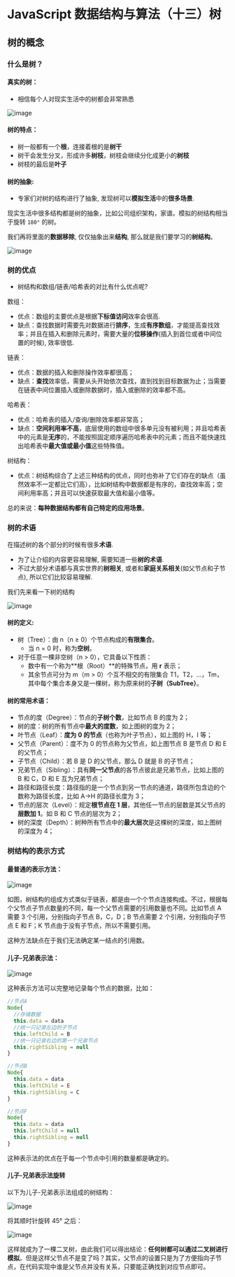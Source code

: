 # JavaScript 数据结构与算法（十三）树

## 树的概念

### 什么是树？

#### 真实的树：

- 相信每个人对现实生活中的树都会非常熟悉

![image](https://cdn.jsdelivr.net/gh/dragon-liu/picBed@master/img/image.1b1skx1rxaao.png)



#### 树的特点：

- 树一般都有一个**根**，连接着根的是**树干**
- 树干会发生分叉，形成许多**树枝**，树枝会继续分化成更小的**树枝**
- 树枝的最后是**叶子**

#### 树的抽象:

- 专家们对树的结构进行了抽象, 发现树可以**模拟生活**中的**很多场景**.

现实生活中很多结构都是树的抽象，比如公司组织架构，家谱。模拟的树结构相当于旋转 `180°` 的树。

我们再将里面的**数据移除**, 仅仅抽象出来**结构**, 那么就是我们要学习的**树结构**。

![image](https://cdn.jsdelivr.net/gh/dragon-liu/picBed@master/img/image.1qs99i6zp98g.png)

### 树的优点

- 树结构和数组/链表/哈希表的对比有什么优点呢?

数组：

- 优点：数组的主要优点是根据**下标值访问**效率会很高.
- 缺点：查找数据时需要先对数据进行**排序**，生成**有序数组**，才能提高查找效率；并且在插入和删除元素时，需要大量的**位移操作**(插入到首位或者中间位置的时候), 效率很低.

链表：

- 优点：数据的插入和删除操作效率都很高；
- 缺点：**查找**效率低，需要从头开始依次查找，直到找到目标数据为止；当需要在链表中间位置插入或删除数据时，插入或删除的效率都不高。

哈希表：

- 优点：哈希表的插入/查询/删除效率都非常高；
- 缺点：**空间利用率不高**，底层使用的数组中很多单元没有被利用；并且哈希表中的元素是**无序**的，不能按照固定顺序遍历哈希表中的元素；而且不能快速找出哈希表中**最大值或最小值**这些特殊值。

树结构：

- 优点：树结构综合了上述三种结构的优点，同时也弥补了它们存在的缺点（虽然效率不一定都比它们高），比如树结构中数据都是有序的，查找效率高；空间利用率高；并且可以快速获取最大值和最小值等。

总的来说：**每种数据结构都有自己特定的应用场景**。

### 树的术语

在描述树的各个部分的时候有很多**术语**.

- 为了让介绍的内容更容易理解, 需要知道一些**树的术语**.
- 不过大部分术语都与真实世界的**树相关**, 或者和**家庭关系相关**(如父节点和子节点), 所以它们比较容易理解.

我们先来看一下树的结构

![image](https://cdn.jsdelivr.net/gh/XPoet/image-hosting@master/JavaScript-数据结构与算法/image.3t0ypfn5leo0.png)

#### 树的定义:

- 树（Tree）：由 n（n ≥ 0）个节点构成的**有限集合**。
	- 当 n = 0 时，称为**空树**。
- 对于任意一棵非空树（n > 0），它具备以下性质：
  - 数中有一个称为**根（Root）**的特殊节点，用 **r** 表示；
  - 其余节点可分为 m（m > 0）个互不相交的有限集合 T1，T2，...，Tm，其中每个集合本身又是一棵树，称为原来树的**子树（SubTree）**。

#### 树的常用术语：

- 节点的度（Degree）：节点的**子树个数**，比如节点 B 的度为 2；
- 树的度：树的所有节点中**最大的度数**，如上图树的度为 2；
- 叶节点（Leaf）：**度为 0 的节点**（也称为叶子节点），如上图的 H，I 等；
- 父节点（Parent）：度不为 0 的节点称为父节点，如上图节点 B 是节点 D 和 E 的父节点；
- 子节点（Child）：若 B 是 D 的父节点，那么 D 就是 B 的子节点；
- 兄弟节点（Sibling）：具有**同一父节点**的各节点彼此是兄弟节点，比如上图的 B 和 C，D 和 E 互为兄弟节点；
- 路径和路径长度：路径指的是一个节点到另一节点的通道，路径所包含边的个数称为路径长度，比如 A->H 的路径长度为 3；
- 节点的层次（Level）：规定**根节点在 1 层**，其他任一节点的层数是其父节点的**层数加 1**。如 B 和 C 节点的层次为 2；
- 树的深度（Depth）：树种所有节点中的**最大层次**是这棵树的深度，如上图树的深度为 4；

### 树结构的表示方式

#### 最普通的表示方法：

![image](https://cdn.jsdelivr.net/gh/XPoet/image-hosting@master/JavaScript-数据结构与算法/image.4v9sayu9zu60.png)

如图，树结构的组成方式类似于链表，都是由一个个节点连接构成。不过，根据每个父节点子节点数量的不同，每一个父节点需要的引用数量也不同。比如节点 A 需要 3 个引用，分别指向子节点 B，C，D；B 节点需要 2 个引用，分别指向子节点 E 和 F；K 节点由于没有子节点，所以不需要引用。

这种方法缺点在于我们无法确定某一结点的引用数。

#### 儿子-兄弟表示法：

![image](https://cdn.jsdelivr.net/gh/XPoet/image-hosting@master/JavaScript-数据结构与算法/image.3o34yy6h0420.png)

这种表示方法可以完整地记录每个节点的数据，比如：

```js
//节点A
Node{
  //存储数据
  this.data = data
  //统一只记录左边的子节点
  this.leftChild = B
  //统一只记录右边的第一个兄弟节点
  this.rightSibling = null
}

//节点B
Node{
  this.data = data
  this.leftChild = E
  this.rightSibling = C
}

//节点F
Node{
  this.data = data
  this.leftChild = null
  this.rightSibling = null
}
```

这种表示法的优点在于每一个节点中引用的数量都是确定的。

#### 儿子-兄弟表示法旋转

以下为儿子-兄弟表示法组成的树结构：

![image](https://cdn.jsdelivr.net/gh/XPoet/image-hosting@master/JavaScript-数据结构与算法/image.6tucreh71ok0.png)

将其顺时针旋转 45° 之后：

![image](https://cdn.jsdelivr.net/gh/XPoet/image-hosting@master/JavaScript-数据结构与算法/image.4blmsiyhevg0.png)

这样就成为了一棵二叉树，由此我们可以得出结论：**任何树都可以通过二叉树进行模拟**。但是这样父节点不是变了吗？其实，父节点的设置只是为了方便指向子节点，在代码实现中谁是父节点并没有关系，只要能正确找到对应节点即可。

